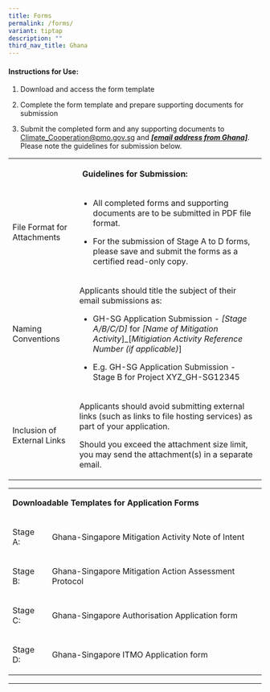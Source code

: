 ```yaml
---
title: Forms
permalink: /forms/
variant: tiptap
description: ""
third_nav_title: Ghana
---
```

<h4>Instructions for Use:</h4>
<ol data-tight="true" class="tight">
<li>
<p>Download and access the form template</p>
</li>
<li>
<p>Complete the form template and prepare supporting documents for submission</p>
</li>
<li>
<p>Submit the completed form and any supporting documents to <a href="mailto:Climate_Cooperation@pmo.gov.sg" rel="noopener noreferrer nofollow" target="_blank">Climate_Cooperation@pmo.gov.sg</a> and <strong><em><u>[email address from Ghana]</u></em></strong>.
Please note the guidelines for submission below.</p>
</li>
</ol>
<table style="minWidth: 50px">
<colgroup>
<col>
<col>
</colgroup>
<tbody>
<tr>
<th rowspan="1" colspan="2">
<p>Guidelines for Submission:</p>
</th>
</tr>
<tr>
<td rowspan="1" colspan="1">
<p>File Format for Attachments</p>
</td>
<td rowspan="1" colspan="1">
<ul data-tight="true" class="tight">
<li>
<p>All completed forms and supporting documents are to be submitted in PDF
file format.</p>
</li>
<li>
<p>For the submission of Stage A to D forms, please save and submit the forms
as a certified read-only copy.</p>
</li>
</ul>
</td>
</tr>
<tr>
<td rowspan="1" colspan="1">
<p>Naming Conventions</p>
</td>
<td rowspan="1" colspan="1">
<p>Applicants should title the subject of their email submissions as:</p>
<ul data-tight="true" class="tight">
<li>
<p>GH-SG Application Submission - <em>[Stage A/B/C/D]</em> for <em>[Name of Mitigation Activity</em>]_[<em>Mitigiation Activity Reference Number (if applicable)</em>]</p>
</li>
<li>
<p>E.g. GH-SG Application Submission - Stage B for Project XYZ_GH-SG12345</p>
</li>
</ul>
</td>
</tr>
<tr>
<td rowspan="1" colspan="1">
<p>Inclusion of External Links</p>
</td>
<td rowspan="1" colspan="1">
<p>Applicants should avoid submitting external links (such as links to file
hosting services) as part of your application.</p>
<p></p>
<p>Should you exceed the attachment size limit, you may send the attachment(s)
in a separate email.</p>
</td>
</tr>
</tbody>
</table>
<p></p>
<table style="minWidth: 50px">
<colgroup>
<col>
<col>
</colgroup>
<tbody>
<tr>
<td rowspan="1" colspan="2">
<p><strong>Downloadable Templates for Application Forms</strong>
</p>
</td>
</tr>
<tr>
<td rowspan="1" colspan="1">
<p>Stage A:</p>
</td>
<td rowspan="1" colspan="1">
<p>Ghana-Singapore Mitigation Activity Note of Intent</p>
</td>
</tr>
<tr>
<td rowspan="1" colspan="1">
<p>Stage B:</p>
</td>
<td rowspan="1" colspan="1">
<p>Ghana-Singapore Mitigation Action Assessment Protocol</p>
</td>
</tr>
<tr>
<td rowspan="1" colspan="1">
<p>Stage C:</p>
</td>
<td rowspan="1" colspan="1">
<p>Ghana-Singapore Authorisation Application form</p>
</td>
</tr>
<tr>
<td rowspan="1" colspan="1">
<p>Stage D:</p>
</td>
<td rowspan="1" colspan="1">
<p>Ghana-Singapore ITMO Application form</p>
</td>
</tr>
</tbody>
</table>
<hr>
<p></p>